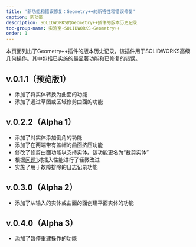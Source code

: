 ```yaml
---
title: '新功能和错误修复：Geometry++的新特性和错误修复'
caption: 新功能
description: SOLIDWORKS的Geometry++插件的版本历史记录
toc-group-name: 实验室-SOLIDWORKS-Geometry++
order: 1
---
```

本页面列出了Geometry++插件的版本历史记录，该插件用于SOLIDWORKS高级几何操作。其中包括已实施的最显著功能和已修复的错误。

## v.0.1.1（预览版1）
* 添加了将实体转换为曲面的功能
* 添加了通过草图或区域修剪曲面的功能

## v.0.2.2（Alpha 1）
* 添加了对实体添加倒角的功能
* 添加了在两端带有盖帽的曲面挤压功能
* 修改了修剪曲面功能以支持实体。该功能更名为“裁剪实体”
* 根据[问题1](https://github.com/codestackdev/geometry-plus-plus/issues/1)对插入性能进行了轻微改进
* 实施了用于故障排除的日志记录功能

## v.0.3.0（Alpha 2）
* 添加了从输入的实体或曲面的面创建平面实体的功能

## v.0.4.0（Alpha 3）
* 添加了暂停重建操作的功能